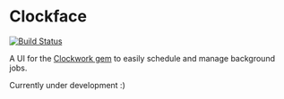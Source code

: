 # Clockface

[![Build Status](https://travis-ci.org/abhchand/clockface.svg?branch=master)](https://travis-ci.org/abhchand/clockface)

A UI for the [Clockwork gem](https://github.com/Rykian/clockwork) to easily schedule and manage background jobs.

Currently under development :)
